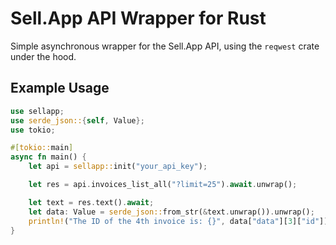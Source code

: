 # Sell.App API Wrapper for Rust

Simple asynchronous wrapper for the Sell.App API, using the ``reqwest`` crate under the hood.

## Example Usage

```rust
use sellapp;
use serde_json::{self, Value};
use tokio;

#[tokio::main]
async fn main() {
    let api = sellapp::init("your_api_key");

    let res = api.invoices_list_all("?limit=25").await.unwrap();

    let text = res.text().await;
    let data: Value = serde_json::from_str(&text.unwrap()).unwrap();
    println!("The ID of the 4th invoice is: {}", data["data"][3]["id"]);
}
```